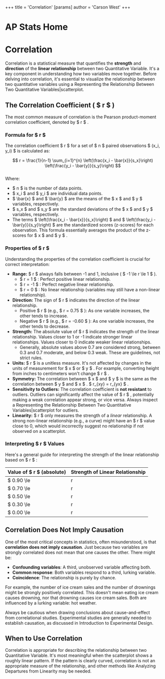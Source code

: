 +++
 title = 'Correlation'
[params]
	author = 'Carson West'
+++
# AP Stats Home
# Correlation

Correlation is a statistical measure that quantifies the **strength** and **direction** of the **linear relationship** between two Quantitative Variable. It's a key component in understanding how two variables move together. Before delving into correlation, it's essential to visualize the relationship between two quantitative variables using a Representing the Relationship Between Two Quantitative Variables|scatterplot.

## The Correlation Coefficient ( $ r $ )

The most common measure of correlation is the Pearson product-moment correlation coefficient, denoted by  $ r $ .

### Formula for  $ r $ 

The correlation coefficient  $ r $  for a set of  $ n $  paired observations  $ (x_i, y_i) $  is calculated as:

 $$  r = \frac{1}{n-1} \sum_{i=1}^{n} \left(\frac{x_i - \bar{x}}{s_x}\right) \left(\frac{y_i - \bar{y}}{s_y}\right)
 $$  
Where:
*    $ n $  is the number of data points.
*    $ x_i $  and  $ y_i $  are individual data points.
*    $ \bar{x} $  and  $ \bar{y} $  are the means of the  $ x $  and  $ y $  variables, respectively.
*    $ s_x $  and  $ s_y $  are the standard deviations of the  $ x $  and  $ y $  variables, respectively.
*   The terms  $ \left(\frac{x_i - \bar{x}}{s_x}\right) $  and  $ \left(\frac{y_i - \bar{y}}{s_y}\right) $  are the standardized scores (z-scores) for each observation. This formula essentially averages the product of the z-scores for  $ x $  and  $ y $ .

### Properties of  $ r $ 

Understanding the properties of the correlation coefficient is crucial for correct interpretation:

*   **Range:**  $ r $  always falls between -1 and 1, inclusive ( $ -1 \le r \le 1 $ ).
    *    $ r = 1 $ : Perfect positive linear relationship.
    *    $ r = -1 $ : Perfect negative linear relationship.
    *    $ r = 0 $ : No linear relationship (variables may still have a non-linear relationship).
*   **Direction:** The sign of  $ r $  indicates the direction of the linear relationship.
    *   Positive  $ r $  (e.g.,  $ r = 0.75 $ ): As one variable increases, the other tends to increase.
    *   Negative  $ r $  (e.g.,  $ r = -0.60 $ ): As one variable increases, the other tends to decrease.
*   **Strength:** The absolute value of  $ r $  indicates the strength of the linear relationship. Values closer to 1 or -1 indicate stronger linear relationships. Values closer to 0 indicate weaker linear relationships.
    *   Generally, absolute values above 0.7 are considered strong, between 0.3 and 0.7 moderate, and below 0.3 weak. These are guidelines, not strict rules.
*   **Units:**  $ r $  is a unitless measure. It's not affected by changes in the units of measurement for  $ x $  or  $ y $ . For example, converting height from inches to centimeters won't change  $ r $ .
*   **Symmetry:** The correlation between  $ x $  and  $ y $  is the same as the correlation between  $ y $  and  $ x $ .  $ r_{xy} = r_{yx} $ .
*   **Sensitivity to Outliers:** The correlation coefficient is **not resistant** to outliers. Outliers can significantly affect the value of  $ r $ , potentially making a weak correlation appear strong, or vice versa. Always inspect a Representing the Relationship Between Two Quantitative Variables|scatterplot for outliers.
*   **Linearity:**  $ r $  only measures the strength of a *linear* relationship. A strong non-linear relationship (e.g., a curve) might have an  $ r $  value close to 0, which would incorrectly suggest no relationship if not observed on a scatterplot.

### Interpreting  $ r $  Values

Here's a general guide for interpreting the strength of the linear relationship based on  $ r $ :

| Value of  $ r $  (absolute) | Strength of Linear Relationship |
| :---------------------- | :------------------------------ |
|  $ 0.90 \le |r| \le 1.00 $   | Very Strong                     |
|  $ 0.70 \le |r| < 0.90 $    | Strong                          |
|  $ 0.50 \le |r| < 0.70 $    | Moderate                        |
|  $ 0.30 \le |r| < 0.50 $    | Weak                            |
|  $ 0.00 \le |r| < 0.30 $    | Very Weak or None               |

## Correlation Does Not Imply Causation

One of the most critical concepts in statistics, often misunderstood, is that **correlation does not imply causation**. Just because two variables are strongly correlated does not mean that one causes the other. There might be:
*   **Confounding variables**: A third, unobserved variable affecting both.
*   **Common response**: Both variables respond to a third, lurking variable.
*   **Coincidence**: The relationship is purely by chance.

For example, the number of ice cream sales and the number of drownings might be strongly positively correlated. This doesn't mean eating ice cream causes drowning, nor that drowning causes ice cream sales. Both are influenced by a lurking variable: hot weather.

Always be cautious when drawing conclusions about cause-and-effect from correlational studies. Experimental studies are generally needed to establish causation, as discussed in Introduction to Experimental Design.

## When to Use Correlation

Correlation is appropriate for describing the relationship between two Quantitative Variable. It's most meaningful when the scatterplot shows a roughly linear pattern. If the pattern is clearly curved, correlation is not an appropriate measure of the relationship, and other methods like Analyzing Departures from Linearity may be needed.